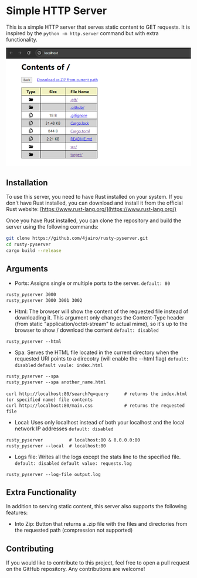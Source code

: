 # Simple HTTP Server

This is a simple HTTP server that serves static content to GET requests. It is inspired by the `python -m http.server` command but with extra functionality.

![alt text](image.png)

## Installation

To use this server, you need to have Rust installed on your system. If you don't have Rust installed, you can download and install it from the official Rust website: [https://www.rust-lang.org/](https://www.rust-lang.org/)

Once you have Rust installed, you can clone the repository and build the server using the following commands:

```bash
git clone https://github.com/4jairo/rusty-pyserver.git
cd rusty-pyserver
cargo build --release
```



## Arguments

- Ports: Assigns single or multiple ports to the server. `default: 80`

```
rusty_pyserver 3000
rusty_pyserver 3000 3001 3002
```


- Html: The browser will show the content of the requested file instead of downloading it. This argument only changes the Content-Type header (from static "application/octet-stream" to actual mime), so it's up to the browser to show / download the content `default: disabled`

```
rusty_pyserver --html
```

- Spa: Serves the HTML file located in the current directory when the requested URI points to a direcotry (will enable the --html flag) `default: disabled` `default vaule: index.html`

```
rusty_pyserver --spa
rusty_pyserver --spa another_name.html

curl http://localhost:80/search?q=query      # returns the index.html (or specified name) file contents
curl http://localhost:80/main.css            # returns the requested file
```


- Local: Uses only localhost instead of both your localhost and the local network IP addresses `default: disabled`

```
rusty_pyserver          # localhost:80 & 0.0.0.0:80
rusty_pyserver --local  # localhost:80
```

- Logs file: Writes all the logs except the stats line to the specified file. `default: disabled` `default value: requests.log`

```
rusty_pyserver --log-file output.log
```


## Extra Functionality

In addition to serving static content, this server also supports the following features:

- Into Zip: Button that returns a .zip file with the files and directories from the requested path (compression not supported) 

## Contributing

If you would like to contribute to this project, feel free to open a pull request on the GitHub repository. Any contributions are welcome!

